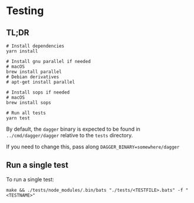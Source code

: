 # Testing

## TL;DR

```shell
# Install dependencies
yarn install

# Install gnu parallel if needed
# macOS
brew install parallel
# Debian derivatives
# apt-get install parallel

# Install sops if needed
# macOS
brew install sops

# Run all tests
yarn test
```

By default, the `dagger` binary is expected to be found in `../cmd/dagger/dagger` relative to the `tests` directory.

If you need to change this, pass along `DAGGER_BINARY=somewhere/dagger`

## Run a single test

To run a single test:

```shell
make && ./tests/node_modules/.bin/bats "./tests/<TESTFILE>.bats" -f "<TESTNAME>"
```
